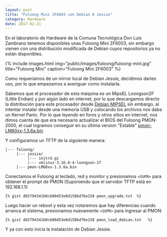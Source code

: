 ```yaml
---
layout: post
title: "Fuloong Mini 2F6003 con Debian 8 Jessie"
category: Hardware
date: 2017-02-21
---
```


En el laboratorio de Hardware de la Comuna Tecnológica Don Luís Zambrano tenemos disponibles unas Fuloong Mini 2F6003, sin embargo vienen con una distribución modificada de Debian cuyos repositorios ya no están disponibles.

{% include images.html
            img="public/images/fuloong/fuloong-mini.jpg"
            title="Fuloong Mini"
            caption="Fuloong Mini 2F6003" %}

Como requeríamos de un mirror local de Debian Jessie, decidimos darles uso, por lo que empezamos a averiguar como instalarla.

Sabemos que el procesador de esta máquina es un MipsEL Loongson2F (Little Endian) y por algún lado en internet, por lo que descargamos directo la distribución para este procesador desde [Debian MIPSEL](http://ftp.nl.debian.org/debian/dists/jessie/main/installer-mipsel/current/images/loongson-2f/netboot/) sin embargo, al intentar instalar desde una memoria USB y colocando los archivos nos daba un Kernel Panic. Por lo que leyendo en foros y otros sitios en internet, nos dimos cuenta de que era necesario actualizar el BIOS del Fuloong PMON-2000, el cual logramos conseguir en su última version "Estable" [pmon-LM60xx-1.3.6a.bin](http://github.com/mijailr/bootloaders)

Y configuramos un TFTP de la siguiente manera:

    |--- fuloong/
         |--- jessie/
              |--- initrd.gz
              |--- vmlinuz-3.16.0-4-loongson-2f
         |--- pmon-LM60xx-1.3.6a.bin

Conectamos el Fuloong al teclado, red y monitor y presionamos `<SUPR>` para obtener el prompt de PMON (Suponiendo que el servidor TFTP está en 192.168.1.1):

    {% gist db5794341b0cb00d53e0d158bd76e158 pmon_upgrade.txt  %}

Luego hacer un reboot y esta vez notaremos que hay diferencias cuando arranca el sistema, presionamos nuevamente `<SUPR>` para ingresar al PMON:

    {% gist db5794341b0cb00d53e0d158bd76e158 pmon_load_debian.txt   %}

Y ya con esto inicia la instalación de Debian Jessie.
